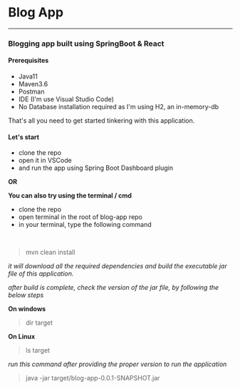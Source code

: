 # Blog App
<hr>

### Blogging app built using SpringBoot & React

#### Prerequisites
- Java11
- Maven3.6
- Postman
- IDE (I'm use Visual Studio Code)
- No Database installation required as I'm using H2, an in-memory-db

That's all you need to get started tinkering with this application.

#### Let's start

- clone the repo
- open it in VSCode
- and run the app using Spring Boot Dashboard plugin 

**OR**

**You can also try using the terminal / cmd**
- clone the repo
- open terminal in the root of blog-app repo
- in your terminal, type the following command 
<br>

> mvn clean install 

_it will download all the required dependencies and build the executable jar file of this application._

_after build is complete, check the version of the jar file, by following the below steps_

**On windows**

> dir target

**On Linux**

>ls target

_run this command after providing the proper version to run the application_

> java -jar target/blog-app-0.0.1-SNAPSHOT.jar
